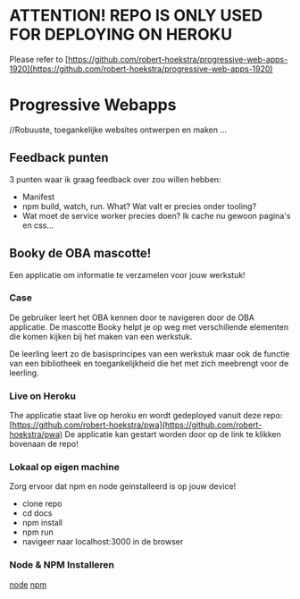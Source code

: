 # ATTENTION! REPO IS ONLY USED FOR DEPLOYING ON HEROKU
Please refer to [https://github.com/robert-hoekstra/progressive-web-apps-1920](https://github.com/robert-hoekstra/progressive-web-apps-1920)

# Progressive Webapps
//Robuuste, toegankelijke websites ontwerpen en maken …

## Feedback punten
3 punten waar ik graag feedback over zou willen hebben:
* Manifest
* npm build, watch, run. What? Wat valt er precies onder tooling?
* Wat moet de service worker precies doen? Ik cache nu gewoon pagina's en css...

## Booky de OBA mascotte!

Een applicatie om informatie te verzamelen voor jouw werkstuk!

### Case
De gebruiker leert het OBA kennen door te navigeren door de OBA applicatie. De mascotte Booky helpt je op weg met verschillende elementen die komen kijken bij het maken van een werkstuk.

De leerling leert zo de basisprincipes van een werkstuk maar ook de functie van een bibliotheek en toegankelijkheid die het met zich meebrengt voor de leerling.

### Live on Heroku
The applicatie staat live op heroku en wordt gedeployed vanuit deze repo: [https://github.com/robert-hoekstra/pwa](https://github.com/robert-hoekstra/pwa)
De applicatie kan gestart worden door op de link te klikken bovenaan de repo!

### Lokaal op eigen machine
Zorg ervoor dat npm en node geinstalleerd is op jouw device!

* clone repo
* cd docs
* npm install
* npm run
* navigeer naar localhost:3000 in de browser

### Node & NPM Installeren
[node](https://nodejs.org/en/)
[npm](https://docs.npmjs.com/cli/install)